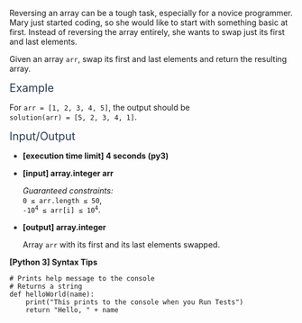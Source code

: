 <p>Reversing an array can be a tough task, especially for a novice programmer. Mary just started coding, so she would like to start with something basic at first. Instead of reversing the array entirely, she wants to swap just its first and last elements.</p>
<p>Given an array <code>arr</code>, swap its first and last elements and return the resulting array.</p>
<p><span class="markdown--header" style="color:#2b3b52;font-size:1.4em">Example</span></p>
<p>For <code>arr = [1, 2, 3, 4, 5]</code>, the output should be<br />
<code>solution(arr) = [5, 2, 3, 4, 1]</code>.</p>
<p><span class="markdown--header" style="color:#2b3b52;font-size:1.4em">Input/Output</span></p>
<ul>
<li>
<p><strong>[execution time limit] 4 seconds (py3)</strong></p>
</li>
<li>
<p><strong>[input] array.integer arr</strong></p>
<p><em>Guaranteed constraints:</em><br />
<code>0 ≤ arr.length ≤ 50</code>,<br />
<code>-10<sup>4</sup> ≤ arr[i] ≤ 10<sup>4</sup></code>.</p>
</li>
<li>
<p><strong>[output] array.integer</strong></p>
<p>Array <code>arr</code> with its first and its last elements swapped.</p>
</li>
</ul>
<p><strong>[Python 3] Syntax Tips</strong></p>
<pre><code class="language-python"><span class="hljs-comment"># Prints help message to the console</span>
<span class="hljs-comment"># Returns a string</span>
<span class="hljs-keyword">def</span> <span class="hljs-title function_">helloWorld</span>(<span class="hljs-params">name</span>):
    <span class="hljs-built_in">print</span>(<span class="hljs-string">"This prints to the console when you Run Tests"</span>)
    <span class="hljs-keyword">return</span> <span class="hljs-string">"Hello, "</span> + name

</code></pre>

